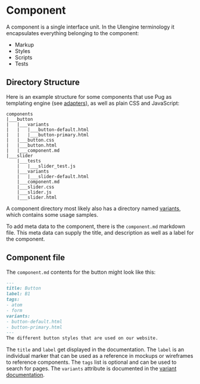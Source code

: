 # Component

A component is a single interface unit.
In the UIengine terminology it encapsulates everything belonging to the component:

- Markup
- Styles
- Scripts
- Tests

## Directory Structure

Here is an example structure for some components that use Pug as templating engine (see [adapters](./adapters.md)), as well as plain CSS and JavaScript:

```tree
components
|___button
|   |___variants
|   |   |___button-default.html
|   |   |___button-primary.html
|   |___button.css
|   |___button.html
|   |___component.md
|___slider
    |___tests
    |   |___slider_test.js
    |___variants
    |   |___slider-default.html
    |___component.md
    |___slider.css
    |___slider.js
    |___slider.html
```

A component directory most likely also has a directory named [variants](./variant.md), which contains some usage samples.

To add meta data to the component, there is the `component.md` markdown file.
This meta data can supply the title, and description as well as a label for the component.

## Component file

The `component.md` contents for the button might look like this:

```markdown
---
title: Button
label: B1
tags:
- atom
- form
variants:
- button-default.html
- button-primary.html
---
The different button styles that are used on our website.
````

The `title` and `label` get displayed in the documentation.
The `label` is an individual marker that can be used as a reference in mockups or wireframes to reference components.
The `tags` list is optional and can be used to search for pages.
The `variants` attribute is documented in the [variant documentation](./variant.md).
